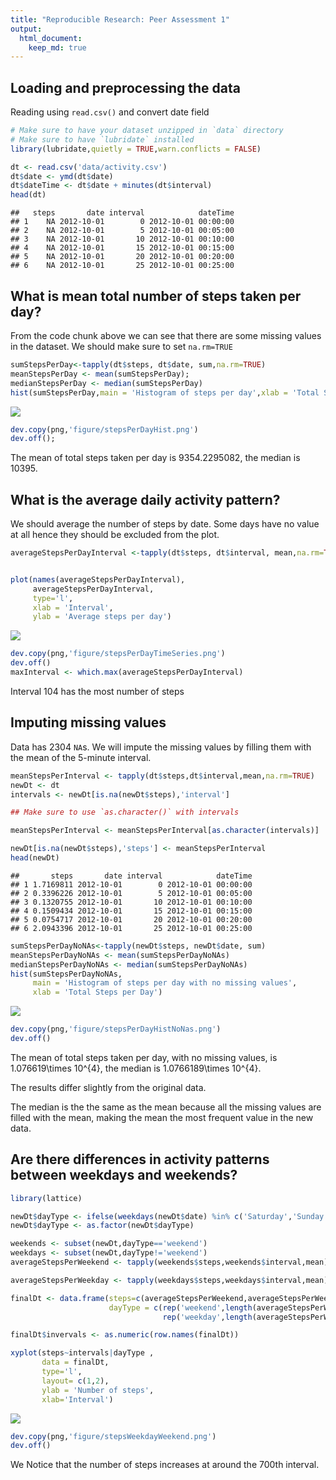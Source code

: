 ```yaml
---
title: "Reproducible Research: Peer Assessment 1"
output: 
  html_document:
    keep_md: true
---
```



## Loading and preprocessing the data

Reading using `read.csv()` and convert date field

```r
# Make sure to have your dataset unzipped in `data` directory
# Make sure to have `lubridate` installed
library(lubridate,quietly = TRUE,warn.conflicts = FALSE)
```

```r
dt <- read.csv('data/activity.csv')
dt$date <- ymd(dt$date)
dt$dateTime <- dt$date + minutes(dt$interval)
head(dt)
```

```
##   steps       date interval            dateTime
## 1    NA 2012-10-01        0 2012-10-01 00:00:00
## 2    NA 2012-10-01        5 2012-10-01 00:05:00
## 3    NA 2012-10-01       10 2012-10-01 00:10:00
## 4    NA 2012-10-01       15 2012-10-01 00:15:00
## 5    NA 2012-10-01       20 2012-10-01 00:20:00
## 6    NA 2012-10-01       25 2012-10-01 00:25:00
```

## What is mean total number of steps taken per day?
From the code chunk above we can see that there are some missing values in the dataset. We should make sure to set `na.rm=TRUE`


```r
sumStepsPerDay<-tapply(dt$steps, dt$date, sum,na.rm=TRUE)
meanStepsPerDay <- mean(sumStepsPerDay);
medianStepsPerDay <- median(sumStepsPerDay)
hist(sumStepsPerDay,main = 'Histogram of steps per day',xlab = 'Total Steps per Day')
```

![](PA1_template_files/figure-html/meanSteps-1.png)<!-- -->

```r
dev.copy(png,'figure/stepsPerDayHist.png')
dev.off();
```


The mean of total steps taken per day is 9354.2295082,
the median is 10395.

## What is the average daily activity pattern?

We should average the number of steps by date.
Some days have no value at all hence they should be excluded from the plot.

```r
averageStepsPerDayInterval <-tapply(dt$steps, dt$interval, mean,na.rm=TRUE)


plot(names(averageStepsPerDayInterval),
     averageStepsPerDayInterval,
     type='l',
     xlab = 'Interval',
     ylab = 'Average steps per day')
```

![](PA1_template_files/figure-html/dailyPattern-1.png)<!-- -->

```r
dev.copy(png,'figure/stepsPerDayTimeSeries.png')
dev.off()
maxInterval <- which.max(averageStepsPerDayInterval)
```
Interval 104 has the most number of steps

## Imputing missing values
Data has 2304 `NA`s. We will impute the missing values by filling them with the mean of the 5-minute interval.



```r
meanStepsPerInterval <- tapply(dt$steps,dt$interval,mean,na.rm=TRUE)
newDt <- dt
intervals <- newDt[is.na(newDt$steps),'interval']

## Make sure to use `as.character()` with intervals

meanStepsPerInterval <- meanStepsPerInterval[as.character(intervals)]

newDt[is.na(newDt$steps),'steps'] <- meanStepsPerInterval
head(newDt)
```

```
##       steps       date interval            dateTime
## 1 1.7169811 2012-10-01        0 2012-10-01 00:00:00
## 2 0.3396226 2012-10-01        5 2012-10-01 00:05:00
## 3 0.1320755 2012-10-01       10 2012-10-01 00:10:00
## 4 0.1509434 2012-10-01       15 2012-10-01 00:15:00
## 5 0.0754717 2012-10-01       20 2012-10-01 00:20:00
## 6 2.0943396 2012-10-01       25 2012-10-01 00:25:00
```


```r
sumStepsPerDayNoNAs<-tapply(newDt$steps, newDt$date, sum)
meanStepsPerDayNoNAs <- mean(sumStepsPerDayNoNAs)
medianStepsPerDayNoNAs <- median(sumStepsPerDayNoNAs)
hist(sumStepsPerDayNoNAs,
     main = 'Histogram of steps per day with no missing values',
     xlab = 'Total Steps per Day')
```

![](PA1_template_files/figure-html/meanStepsNoNAs-1.png)<!-- -->

```r
dev.copy(png,'figure/stepsPerDayHistNoNas.png')
dev.off()
```

The mean of total steps taken per day, with no missing values, is 1.076619\times 10^{4},
the median is 1.0766189\times 10^{4}.

The results differ slightly from the original data.

The median is the the same as the mean because all the missing values are filled with the mean, making the mean the most frequent value in the new data.


## Are there differences in activity patterns between weekdays and weekends?

```r
library(lattice)

newDt$dayType <- ifelse(weekdays(newDt$date) %in% c('Saturday','Sunday'),'weekend','weekday')
newDt$dayType <- as.factor(newDt$dayType)

weekends <- subset(newDt,dayType=='weekend')
weekdays <- subset(newDt,dayType!='weekend')
averageStepsPerWeekend <- tapply(weekends$steps,weekends$interval,mean)

averageStepsPerWeekday <- tapply(weekdays$steps,weekdays$interval,mean)

finalDt <- data.frame(steps=c(averageStepsPerWeekend,averageStepsPerWeekday),
                      dayType = c(rep('weekend',length(averageStepsPerWeekend)),
                                  rep('weekday',length(averageStepsPerWeekday))) )

finalDt$invervals <- as.numeric(row.names(finalDt))

xyplot(steps~intervals|dayType ,
       data = finalDt,
       type='l',
       layout= c(1,2),
       ylab = 'Number of steps',
       xlab='Interval')
```

![](PA1_template_files/figure-html/patternByWeekdayWeekend-1.png)<!-- -->

```r
dev.copy(png,'figure/stepsWeekdayWeekend.png')
dev.off()
```

We Notice that the number of steps increases at around the 700th interval.
